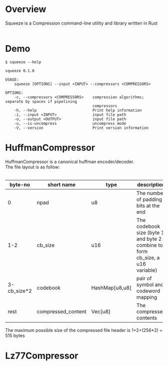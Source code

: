 <h1>Overview</h1>
Squeeze is a Compression command-line utility and library written in Rust<br><br>

<h1>Demo</h1>

```
$ squeeze --help

squeeze 0.1.0

USAGE:
    squeeze [OPTIONS] --input <INPUT> --compressors <COMPRESSORS>

OPTIONS:
    -c, --compressors <COMPRESSORS>    compression algorithms; separate by spaces if pipelining
                                       compressors
    -h, --help                         Print help information
    -i, --input <INPUT>                input file path
    -o, --output <OUTPUT>              input file path
    -u, --is-uncompress                uncompress mode
    -V, --version                      Print version information
```

<h1> HuffmanCompressor</h1>
HuffmanCompressor is a canonical huffman encoder/decoder.<br>
The file layout is as follow:<br><br>

|byte-no|short name|type|description|
|---|---|---|---|
|0|npad|u8|The number of padding bits at the end
|1-2|cb_size|u16|The codebook size (byte 1 and byte 2 combine to form cb_size, a u16 variable)
|3-cb_size*2|codebook|HashMap[u8,u8]|pair of symbol and codeword mapping
|rest|compressed_content|Vec[u8]|The compressed contents

The maximum possible size of the compressed file header is 1+2+(256*2) = 515 bytes
<h1> Lz77Compressor</h1>